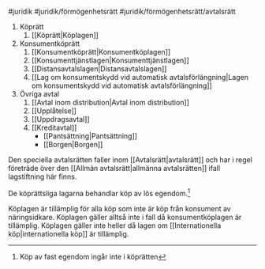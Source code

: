 #juridik #juridik/förmögenhetsrätt #juridik/förmögenhetsrätt/avtalsrätt 

1. Köprätt
	1. [[Köprätt|Köplagen]]
2. Konsumentköprätt
	1. [[Konsumentköprätt|Konsumentköplagen]]
	2. [[Konsumenttjänstlagen|Konsumenttjänstlagen]]
	3. [[Distansavtalslagen|Distansavtalslagen]]
	4. [[Lag om konsumentskydd vid automatisk avtalsförlängning|Lagen om konsumentskydd vid automatisk avtalsförlängning]]
3. Övriga avtal
	1. [[Avtal inom distribution|Avtal inom distribution]]
	2. [[Upplåtelse]]
	3. [[Uppdragsavtal]]
	4. [[Kreditavtal]]
		- [[Pantsättning|Pantsättning]]
		- [[Borgen|Borgen]]

Den speciella avtalsrätten faller inom [[Avtalsrätt|avtalsrätt]] och har i regel företräde över den [[Allmän avtalsrätt|allmänna avtalsrätten]] ifall lagstiftning här finns.

De köprättsliga lagarna behandlar köp av lös egendom.[^1]

Köplagen är tillämplig för alla köp som inte är köp från konsument av näringsidkare. Köplagen gäller alltså inte i fall då konsumentköplagen är tillämplig. Köplagen gäller inte heller då lagen om [[Internationella köp|internationella köp]] är tillämplig.

[^1]: Köp av fast egendom ingår inte i köprätten